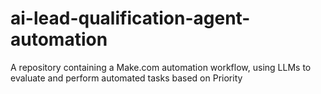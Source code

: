 # ai-lead-qualification-agent-automation
A repository containing a Make.com automation workflow, using LLMs to evaluate and perform automated tasks based on Priority
